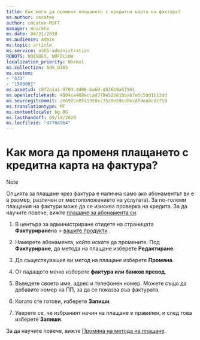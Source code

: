 ```yaml
---
title: Как мога да променя плащането с кредитна карта на фактура?
ms.author: cmcatee
author: cmcatee-MSFT
manager: mnirkhe
ms.date: 04/21/2020
ms.audience: Admin
ms.topic: article
ms.service: o365-administration
ROBOTS: NOINDEX, NOFOLLOW
localization_priority: Normal
ms.collection: Adm_O365
ms.custom:
- "433"
- "1500001"
ms.assetid: c8f2a1a1-9704-4d08-ba60-d836b9a5f981
ms.openlocfilehash: 4004ce468accad778e52b61bbab7e6c5dd1b13dd
ms.sourcegitcommit: c6692ce0fa1358ec3529e59ca0ecdfdea4cdc759
ms.translationtype: MT
ms.contentlocale: bg-BG
ms.lasthandoff: 09/14/2020
ms.locfileid: "47704964"
---
```

# <a name="how-do-i-change-from-credit-card-payments-to-invoice"></a>Как мога да променя плащането с кредитна карта на фактура?

> [!NOTE]
> Опцията за плащане чрез фактура е налична само ако абонаментът ви е в размер, различен от местоположението на услугата). За по-големи плащания на фактури може да се изисква проверка на кредита. За да научите повече, вижте [плащане за абонамента си](https://docs.microsoft.com/microsoft-365/commerce/billing-and-payments/pay-for-your-subscription).

1. В центъра за администриране отидете на страницата **Фактуриране**на  >  [вашите продукти](https://go.microsoft.com/fwlink/p/?linkid=842054) .

2. Намерете абонамента, който искате да промените. Под **Фактуриране**, до метода на плащане изберете **Редактиране**.

3. До съществуващия ви метод на плащане изберете **Промяна**.

4. От падащото меню изберете **фактура или банков превод**.

5. Въведете своето име, адрес и телефонен номер. Можете също да добавите номер на ПП, за да се показва във фактурата.

6. Когато сте готови, изберете **Запиши**.

7. Уверете се, че избраният начин на плащане е правилен, и след това изберете **Запиши**.

За да научите повече, вижте [Промяна на метода на плащане](https://docs.microsoft.com/microsoft-365/commerce/billing-and-payments/change-payment-method).
